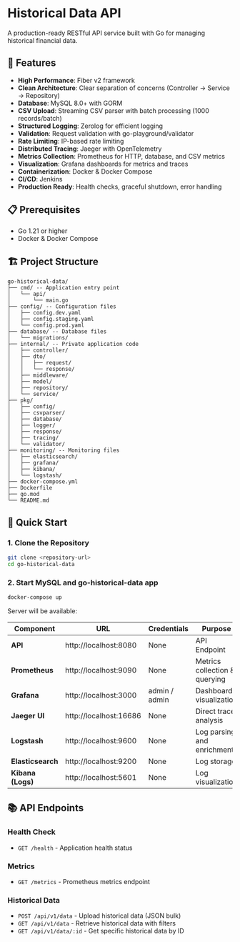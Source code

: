 # Historical Data API

A production-ready RESTful API service built with Go for managing historical financial data.

## 🚀 Features

- **High Performance**: Fiber v2 framework
- **Clean Architecture**: Clear separation of concerns (Controller → Service → Repository)
- **Database**: MySQL 8.0+ with GORM
- **CSV Upload**: Streaming CSV parser with batch processing (1000 records/batch)
- **Structured Logging**: Zerolog for efficient logging
- **Validation**: Request validation with go-playground/validator
- **Rate Limiting**: IP-based rate limiting
- **Distributed Tracing**: Jaeger with OpenTelemetry
- **Metrics Collection**: Prometheus for HTTP, database, and CSV metrics
- **Visualization**: Grafana dashboards for metrics and traces
- **Containerization**: Docker & Docker Compose
- **CI/CD**: Jenkins
- **Production Ready**: Health checks, graceful shutdown, error handling

## 📋 Prerequisites
- Go 1.21 or higher
- Docker & Docker Compose

## 🏗️ Project Structure

```
go-historical-data/
├── cmd/ -- Application entry point
│   └── api/
│       └── main.go
├── config/ -- Configuration files
│   ├── config.dev.yaml
│   ├── config.staging.yaml
│   └── config.prod.yaml
├── database/ -- Database files
│   └── migrations/
├── internal/ -- Private application code
│   ├── controller/
│   ├── dto/
│   │   ├── request/
│   │   └── response/
│   ├── middleware/
│   ├── model/
│   ├── repository/
│   └── service/
├── pkg/
│   ├── config/
│   ├── csvparser/
│   ├── database/
│   ├── logger/
│   ├── response/
│   ├── tracing/
│   └── validator/
├── monitoring/ -- Monitoring files
│   ├── elasticsearch/
│   ├── grafana/
│   ├── kibana/
│   └── logstash/
├── docker-compose.yml
├── Dockerfile
├── go.mod
└── README.md
```

## 🚦 Quick Start

### 1. Clone the Repository

```bash
git clone <repository-url>
cd go-historical-data
```

### 2. Start MySQL and go-historical-data app

```bash
docker-compose up
```

Server will be available:

| Component | URL | Credentials | Purpose |
|-----------|-----|-------------|---------|
| **API** | http://localhost:8080 | None | API Endpoint |    
| **Prometheus** | http://localhost:9090 | None | Metrics collection & querying |
| **Grafana** | http://localhost:3000 | admin / admin | Dashboard visualization |
| **Jaeger UI** | http://localhost:16686 | None | Direct trace analysis |
| **Logstash** | http://localhost:9600 | None | Log parsing and enrichment |
| **Elasticsearch** | http://localhost:9200 | None | Log storage |
| **Kibana (Logs)** | http://localhost:5601 | None | Log visualization |

## 📚 API Endpoints

### Health Check
- `GET /health` - Application health status

### Metrics
- `GET /metrics` - Prometheus metrics endpoint

### Historical Data
- `POST /api/v1/data` - Upload historical data (JSON bulk)
- `GET /api/v1/data` - Retrieve historical data with filters
- `GET /api/v1/data/:id` - Get specific historical data by ID
